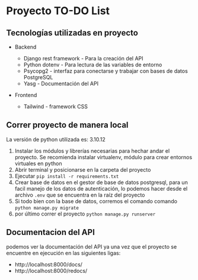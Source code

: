 # Proyecto TO-DO List

## Tecnologías utilizadas en proyecto

- Backend
  - Django rest framework - Para la creación del API
  - Python dotenv - Para lectura de las variables de entorno
  - Psycopg2 - interfaz para conectarse y trabajar con bases de datos PostgreSQL
  - Yasg - Documentación del API 

- Frontend
  - Tailwind - framework CSS


## Correr proyecto de manera local

La versión de python utilizada es: 3.10.12

1. Instalar los módulos y librerías necesarias para hechar andar el proyecto. Se recomienda instalar virtualenv, módulo para crear entornos virtuales en python
2. Abrir terminal y posicionarse en la carpeta del proyecto
3. Ejecutar ``` pip install -r requirements.txt ```
4. Crear base de datos en el gestor de base de datos postgresql, para un facil manejo de los datos de autenticación, lo podemos hacer desde el archivo ```.env``` que se encuentra en la raíz del proyecto
5. Si todo bien con la base de datos, corremos el comando comando ```python manage.py migrate```
6. por último correr el proyecto ``` python manage.py runserver ```

## Documentacion del API

podemos ver la documentación del API ya una vez que el proyecto se encuentre en ejecución en las siguientes ligas:

- http://localhost:8000/docs/
- http://localhost:8000/redocs/
